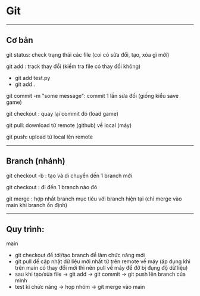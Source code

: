 # Git

---

## Cơ bản

git status: check trạng thái các file (coi có sửa đổi, tạo, xóa gì mới)

git add <file name>: track thay đổi (kiểm tra file có thay đổi không)

- git add test.py
- git add .

git commit -m "some message": commit 1 lần sửa đổi (giống kiểu save game)

git checkout <commit hash>: quay lại commit đó (load game)

git pull: download từ remote (github) về local (máy)

git push: upload từ local lên remote 

---

## Branch (nhánh)

git checkout -b <branch name>: tạo và di chuyển đến 1 branch mới

git checkout <branch name>: đi đến 1 branch nào đó

git merge <branch name>: hợp nhất branch mục tiêu với branch hiện tại (chỉ merge vào main khi branch ổn định)

---

## Quy trình:

main 

- git checkout <branch> để tới/tạo branch để làm chức năng mới
- git pull để cập nhật dữ liệu mới nhất từ trên remote về máy (áp dụng khi trên main có thay đổi mới thì nên pull về máy để đỡ bị đụng độ dữ liệu)
- sau khi tạo/sửa file -> git add -> git commit -> git push lên branch của mình
- test kĩ chức năng -> họp nhóm -> git merge vào main
